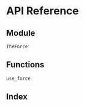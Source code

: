 # API Reference

## Module

```@docs
TheForce
```

## Functions

```@docs
use_force
```

## Index

```@index
```